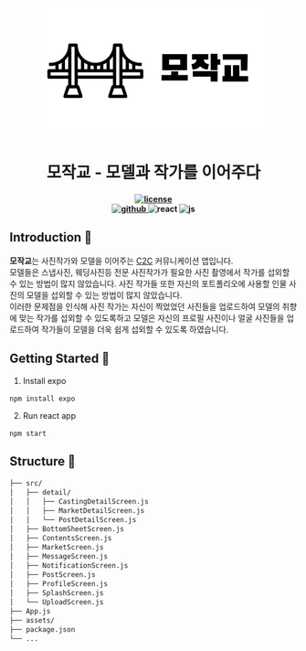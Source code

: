 <h1 align="center">
    <img src="./.github/assets/logo.png">
</h1>

<h1 align="center" style="border-bottom: 0;">
모작교 - 모델과 작가를 이어주다
</h1>

<h4 align="center">
    <a href="https://opensource.org/licenses/Apache-2.0">
        <img src="https://img.shields.io/badge/apache%202.0-blue.svg?style=flat-square&label=license" alt="license" style="height: 20px;">
    </a>
    <br>
    <a href="https://github.com/seokmin12/MoJakGyo">
        <img src="https://img.shields.io/badge/Github-181717?style=for-the-badge&logo=Github&logoColor=white" alt="github">
    </a>
    <a>
        <img src="https://img.shields.io/badge/React-61DAFB?style=for-the-badge&logo=React&logoColor=black" alt="react">
    </a>
    <a>
        <img src="https://img.shields.io/badge/JavaScript-F7DF1E?style=for-the-badge&logo=JavaScript&logoColor=black" alt="js">
    </a>
</h4>

## Introduction 📌
**모작교**는 사진작가와 모델을 이어주는 [C2C](https://en.wikipedia.org/wiki/Customer_to_customer) 커뮤니케이션 앱입니다. <br>
모델들은 스냅사진, 웨딩사진등 전문 사진작가가 필요한 사진 촬영에서 작가를 섭외할 수 있는 방법이 많지 않았습니다.
사진 작가들 또한 자신의 포트폴리오에 사용할 인물 사진의 모델을 섭외할 수 있는 방법이 많지 않았습니다. <br>
이러한 문제점을 인식해 사진 작가는 자신이 찍었었던 사진들을 업로드하여 모델의 취향에 맞는 작가를 섭외할 수 있도록하고 모델은 자신의 프로필 사진이나 얼굴 사진들을 업로드하여 작가들이 모델을 더욱 쉽게 섭외할 수 있도록 하였습니다.

## Getting Started 📌
1. Install expo
```
npm install expo
```
2. Run react app
```
npm start
```

## Structure 📌
```
├── src/
│   ├── detail/
│   │   ├── CastingDetailScreen.js
│   │   ├── MarketDetailScreen.js
│   │   └── PostDetailScreen.js
│   ├── BottomSheetScreen.js
│   ├── ContentsScreen.js
│   ├── MarketScreen.js
│   ├── MessageScreen.js
│   ├── NotificationScreen.js
│   ├── PostScreen.js
│   ├── ProfileScreen.js
│   ├── SplashScreen.js
│   └── UploadScreen.js
├── App.js
├── assets/
├── package.json
└── ...
```